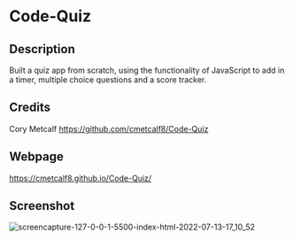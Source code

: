 # Code-Quiz

## Description
Built a quiz app from scratch, using the functionality of JavaScript to add in a timer, multiple choice questions and a score tracker. 

## Credits
Cory Metcalf https://github.com/cmetcalf8/Code-Quiz

## Webpage
https://cmetcalf8.github.io/Code-Quiz/

## Screenshot
![screencapture-127-0-0-1-5500-index-html-2022-07-13-17_10_52](https://user-images.githubusercontent.com/105259367/178852286-1f67c3d7-0b39-4e32-a8cd-1be2c446ef68.png)
